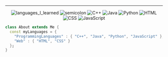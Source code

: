 <hr></hr>

<div align="center">

![languages_I_learned](https://img.shields.io/badge/-💻%20Languages%20I%20learned-orange)
![semicolon](https://img.shields.io/badge/-%3A-orange)
![C++](https://img.shields.io/badge/C++-00599C?style=flat&logo=c%2B%2B&logoColor=white)
![Java](https://img.shields.io/badge/Java-ED8B00?style=flat&logo=java&logoColor=white)
![Python](https://img.shields.io/badge/Python-3776AB?style=flat&logo=python&logoColor=white)
![HTML](https://img.shields.io/badge/HTML-E34F26?style=flat&logo=html5&logoColor=white)
![CSS](https://img.shields.io/badge/CSS-1572B6?style=flat&logo=css3&logoColor=white)
![JavaScript](https://img.shields.io/badge/JavaScript-F7DF1E?style=flat&logo=javascript&logoColor=black)

</div>

```dart
class About extends Me { 
  const myLanguages = {  
    "ProgrammingLanguages" : { "C++", "Java", "Python", "JavaScript" },
    "Web" : { "HTML", "CSS" }
  };
}
